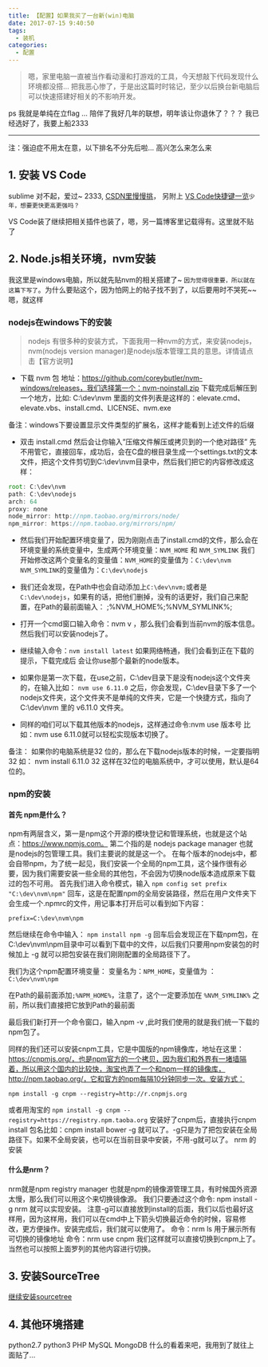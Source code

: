```yaml
---
title: 【配置】如果我买了一台新(win)电脑
date: 2017-07-15 9:40:50
tags: 
  - 装机
categories: 
  - 配置
---
```


> 嗯，家里电脑一直被当作看动漫和打游戏的工具，今天想敲下代码发现什么环境都没搭… 把我恶心惨了，于是出这篇时时铭记，至少以后换台新电脑后可以快速搭建好相关的不影响开发。

ps 我就是单纯在立flag … 陪伴了我好几年的联想，明年该让你退休了？？？ 我已经选好了，我要上船2333

<!-- more -->

---

注：强迫症不用太在意，以下排名不分先后啦… 高兴怎么来怎么来

## 1. 安装 VS Code

sublime 对不起，爱过~  2333,  <a href="http://download.csdn.net/search?keywords=vscode">CSDN里慢慢挑</a>， 另附上 <a href="https://segmentfault.com/a/1190000007688656">VS Code快捷键一览</a>`少年，想要更快更高更强吗？`

VS Code装了继续把相关插件也装了，嗯，另一篇博客里记载得有。这里就不贴了

## 2. Node.js相关环境，nvm安装

我这里是windows电脑，所以就先贴nvm的相关搭建了~ `因为觉得很重要，所以就在这篇下写了`。为什么要贴这个，因为怕网上的帖子找不到了，以后要用时不哭死~~嗯，就这样

### nodejs在windows下的安装

> nodejs 有很多种的安装方式，下面我用一种nvm的方式，来安装nodejs，nvm(nodejs version manager)是nodejs版本管理工具的意思。详情请点击【官方说明】

* 下载 nvm 包 地址：https://github.com/coreybutler/nvm-windows/releases，我们选择第一个：nvm-noinstall.zip 下载完成后解压到一个地方，比如: C:\dev\nvm 里面的文件列表是这样的：elevate.cmd、elevate.vbs、install.cmd、LICENSE、nvm.exe

备注：windows下要设置显示文件类型的扩展名，这样才能看到上述文件的后缀

* 双击 install.cmd 然后会让你输入”压缩文件解压或拷贝到的一个绝对路径” 先不用管它，直接回车，成功后，会在C盘的根目录生成一个settings.txt的文本文件，把这个文件剪切到C:\dev\nvm目录中，然后我们把它的内容修改成这样：

```js
root: C:\dev\nvm 
path: C:\dev\nodejs 
arch: 64 
proxy: none 
node_mirror: http://npm.taobao.org/mirrors/node/ 
npm_mirror: https://npm.taobao.org/mirrors/npm/
```

* 然后我们开始配置环境变量了，因为刚刚点击了install.cmd的文件，那么会在环境变量的系统变量中，生成两个环境变量：`NVM_HOME` 和 `NVM_SYMLINK` 我们开始修改这两个变量名的变量值：`NVM_HOME`的变量值为：`C:\dev\nvm` `NVM_SYMLINK`的变量值为：`C:\dev\nodejs`

* 我们还会发现，在Path中也会自动添加上`C:\dev\nvm;`或者是`C:\dev\nodejs`，如果有的话，把他们删掉，没有的话更好，我们自己来配置，在Path的最前面输入： ;%NVM_HOME%;%NVM_SYMLINK%;

* 打开一个cmd窗口输入命令：nvm v ，那么我们会看到当前nvm的版本信息。然后我们可以安装nodejs了。

* 继续输入命令：`nvm install latest` 如果网络畅通，我们会看到正在下载的提示，下载完成后 会让你use那个最新的node版本。

* 如果你是第一次下载，在use之前，C:\dev目录下是没有nodejs这个文件夹的，在输入比如： `nvm use 6.11.0` 之后，你会发现，C:\dev目录下多了一个nodejs文件夹，这个文件夹不是单纯的文件夹，它是一个快捷方式，指向了 C:\dev\nvm 里的 v6.11.0 文件夹。

* 同样的咱们可以下载其他版本的nodejs，这样通过命令:nvm use 版本号 比如：nvm use 6.11.0就可以轻松实现版本切换了。

备注： 如果你的电脑系统是32 位的，那么在下载nodejs版本的时候，一定要指明 32 如： nvm install 6.11.0 32 这样在32位的电脑系统中，才可以使用，默认是64位的。

### npm的安装

#### 首先 npm是什么？ 

npm有两层含义，第一是npm这个开源的模块登记和管理系统，也就是这个站点：https://www.npmjs.com。 
第二个指的是 nodejs package manager 也就是nodejs的包管理工具。我们主要说的就是这一个。 
在每个版本的nodejs中，都会自带npm，为了统一起见，我们安装一个全局的npm工具，这个操作很有必要，因为我们需要安装一些全局的其他包，不会因为切换node版本造成原来下载过的包不可用。
首先我们进入命令模式，输入 `npm config set prefix "C:\dev\nvm\npm"` 回车，这是在配置npm的全局安装路径，然后在用户文件夹下会生成一个.npmrc的文件，用记事本打开后可以看到如下内容：

`prefix=C:\dev\nvm\npm`

然后继续在命令中输入： `npm install npm -g` 回车后会发现正在下载npm包，在C:\dev\nvm\npm目录中可以看到下载中的文件，以后我们只要用npm安装包的时候加上 -g 就可以把包安装在我们刚刚配置的全局路径下了。

我们为这个npm配置环境变量： 变量名为：`NPM_HOME`，变量值为 ：`C:\dev\nvm\npm`

在Path的最前面添加`;%NPM_HOME%`，注意了，这个一定要添加在 `%NVM_SYMLINK%` 之前，所以我们直接把它放到Path的最前面

最后我们新打开一个命令窗口，输入npm -v ,此时我们使用的就是我们统一下载的npm包了。

同样的我们还可以安装cnpm工具，它是中国版的npm镜像库，地址在这里：https://cnpmjs.org/，也是npm官方的一个拷贝，因为我们和外界有一堵墙隔着，所以用这个国内的比较快，淘宝也弄了一个和npm一样的镜像库，http://npm.taobao.org/，它和官方的npm每隔10分钟同步一次。安装方式：

    npm install -g cnpm --registry=http://r.cnpmjs.org

或者用淘宝的 `npm install -g cnpm --registry=https://registry.npm.taoba.org`
安装好了cnpm后，直接执行cnpm install 包名比如：cnpm install bower -g 就可以了。-g只是为了把包安装在全局路径下。如果不全局安装，也可以在当前目录中安装，不用-g就可以了。
nrm 的安装

#### 什么是nrm？ 

nrm就是npm registry manager 也就是npm的镜像源管理工具，有时候国外资源太慢，那么我们可以用这个来切换镜像源。 
我们只要通过这个命令: npm install -g nrm 就可以实现安装。 
注意-g可以直接放到install的后面，我们以后也最好这样用，因为这样用，我们可以在cmd中上下箭头切换最近命令的时候，容易修改，更方便操作。安装完成后，我们就可以使用了。
命令：nrm ls 用于展示所有可切换的镜像地址
命令：nrm use cnpm 我们这样就可以直接切换到cnpm上了。当然也可以按照上面罗列的其他内容进行切换。


## 3. 安装SourceTree

<a href="http://download.csdn.net/download/wljk506/9888747">继续安装sourcetree</a>


## 4. 其他环境搭建

python2.7 python3 PHP MySQL MongoDB 什么的看着来吧，我用到了就往上面贴了…